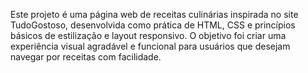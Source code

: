 Este projeto é uma página web de receitas culinárias inspirada no site TudoGostoso, desenvolvida como prática de HTML, CSS e princípios básicos de estilização e layout responsivo. O objetivo foi criar uma experiência visual agradável e funcional para usuários que desejam navegar por receitas com facilidade.

